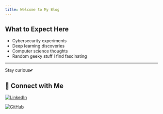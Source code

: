```yaml
---
title: Welcome to My Blog
---
```


## What to Expect Here

- Cybersecurity experiments  
- Deep learning discoveries  
- Computer science thoughts  
- Random geeky stuff I find fascinating  

---


Stay curious💕

## 🔗 Connect with Me

[![LinkedIn](https://img.shields.io/badge/LinkedIn-0077B5?style=flat&logo=linkedin&logoColor=white)](https://www.linkedin.com/in/hen-golubenko) 

[![GitHub](https://img.shields.io/badge/GitHub-100000?style=flat&logo=github&logoColor=white)](https://github.com/H3NGO1U)

